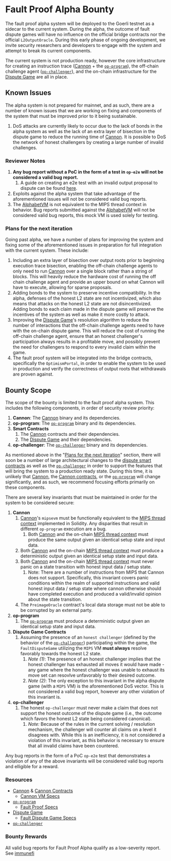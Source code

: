# Fault Proof Alpha Bounty

The fault proof alpha system will be deployed to the Goerli testnet as a sidecar to the current system. During the alpha, the outcome of fault dispute games will have no influence on the official bridge contracts nor the official `L2OutputOracle`.
During this early phase of ongoing development, we invite security researchers and developers to engage with the system and attempt to break its current components.

The current system is not production ready, however the core infrastructure for creating an instruction trace ([Cannon][cannon] + the [`op-program`][op-program]), the off-chain challenge agent ([`op-challenger`][op-challenger]),
and the on-chain infrastructure for the [Dispute Game][dispute-game] are all in place.

## Known Issues
The alpha system is not prepared for mainnet, and as such, there are a number of known issues that we are working on fixing and components of the system that must be improved prior to it being sustainable.

1. DoS attacks are currently likely to occur due to the lack of bonds in the alpha system as well as the lack of an extra layer of bisection in the dispute game to reduce the running time of [Cannon][cannon]. It is possible to
    DoS the network of honest challengers by creating a large number of invalid challenges.

### Reviewer Notes
1. **Any bug report without a PoC in the form of a test in `op-e2e` will not be considered a valid bug report.**
    1. A guide on creating an e2e test with an invalid output proposal to dispute can be found [here][invalid-proposal-doc].
1. Exploits against the alpha system that take advantage of the aforementioned issues will not be considered valid bug reports.
1. The [AlphabetVM][alphabet-vm] is not equivalent to the MIPS thread context in behavior. Bug reports submitted against the [AlphabetVM][alphabet-vm] will not be considered valid bug reports, this mock VM is used solely for testing.

### Plans for the next iteration
Going past alpha, we have a number of plans for improving the system and fixing some of the aforementioned issues in preparation for full integration with the current system. These include:
1. Including an extra layer of bisection over output roots prior to beginning execution trace bisection, enabling the off-chain challenge agents to only need to run [Cannon][cannon] over a single block rather than a string of blocks. This will heavily reduce the hardware cost of running the off
   chain challenge agent and provide an upper bound on what Cannon will have to execute, allowing for sparse proposals.
1. Adding bonds to the system to preserve incentive compatibility. In the alpha, defenses of the honest L2 state are not incentivized, which also means that attacks on the honest L2 state are not disincentivized. Adding bonds to each claim
   made in the dispute game will preserve the incentives of the system as well as make it more costly to attack.
1. Improving the [Dispute Game][dispute-game]'s resolution algorithm to reduce the number of interactions that the off-chain challenge agents need to have with the on-chain dispute game. This will reduce the cost of running the off-chain challenge
   agent, ensure that an honest challenger's participation always results in a profitable move, and possibly prevent the need for challengers to respond to every invalid claim within the game.
1. The fault proof system will be integrated into the bridge contracts, specifically the `OptimismPortal`, in order to enable the system to be used in production and verify the correctness of output roots that withdrawals are proven against.

## Bounty Scope
The scope of the bounty is limited to the fault proof alpha system. This includes the following components, in order of security review priority:
1. **Cannon**: The [Cannon][cannon] binary and its dependencies.
1. **op-program**: The [`op-program`][op-program] binary and its dependencies.
1. **Smart Contracts**
    1. The [Cannon][cannon-contracts] contracts and their dependencies.
    1. The [Dispute Game][dispute-game] and their dependencies.
1. **op-challenger**: The [`op-challenger`][op-challenger] binary and its dependencies.

As mentioned above in the "[Plans for the next iteration](#plans-for-the-next-iteration)" section, there will soon be a number of large architectural changes to the [dispute smart contracts][dispute-game]
as well as the [`op-challenger`][op-challenger] in order to support the features that will bring the system to a production ready state. During this time, it is unlikely that [Cannon][cannon], the [Cannon contracts][cannon-contracts],
or the [`op-program`][op-program] will change significantly, and as such, we recommend focusing efforts primarily on these components.

There are several key invariants that must be maintained in order for the system to be considered secure:
1. **Cannon**
    1. [Cannon][cannon]'s `mipsevm` must be functionally equivalent to the [MIPS thread context][cannon-contracts] implemented in Solidity. Any disparities that result in different `op-program` execution are a bug.
        1. Both [Cannon][cannon] and the on-chain [MIPS thread context][cannon-contracts] must produce the same output given an identical setup state and input data.
    1. Both [Cannon][cannon] and the on-chain [MIPS thread context][cannon-contracts] must produce a deterministic output given an identical setup state and input data.
    1. Both [Cannon][cannon] and the on-chain [MIPS thread context][cannon-contracts] must never panic on a state transition with honest input data / setup state.
        1. Note: There are a number of instructions from MIPS that Cannon does not support. Specifically, this invariant covers panic conditions within the realm of supported instructions and valid honest input data / setup state where cannon otherwise should have completed execution and produced a valid/invalid opinion about the state transition.
    1. The `PreimageOracle` contract's local data storage must not be able to be corrupted by an external party.
1. **op-program**
    1. The [`op-program`][op-program] must produce a deterministic output given an identical setup state and input data.
1. **Dispute Game Contracts**
    1. Assuming the presence of an `honest challenger` (defined by the behavior of the [`op-challenger`][op-challenger]) participating within the game, the `FaultDisputeGame` utilizing the `MIPS` VM **must always** resolve favorably towards the honest L2 state.
        1. *Note (1)*: The presence of an honest challenger implies that the honest challenger has exhausted all moves it would have made - any game where the honest challenger was unable to exhaust its move set can resovlve unfavorably to their desired outcome.
        1. *Note (2)*: The only exception to this invariant in the alpha dispute game (with a `MIPS` VM) is the aforementioned DoS vector. This is not considered a valid bug report, however any other violation of this invariant is.
1. **op-challenger**
    1. The honest `op-challenger` must never make a claim that does not support the honest outcome of the dispute game (i.e., the outcome which favors the honest L2 state being considered canonical).
        1. *Note:* Because of the rules in the current solving / resolution mechanism, the challenger will counter all claims on a level it disagrees with. While this is an inefficiency, it is not considered a violation of this invariant, as this behavior is necessary to ensure that all invalid claims have been countered.

Any bug reports in the form of a PoC `op-e2e` test that demonstrates a violation of any of the above invariants will be considered valid bug reports and elligible for a reward.

### Resources
* [Cannon][cannon] & [Cannon Contracts][cannon-contracts]
    * [Cannon VM Specs][cannon-vm-specs]
* [`op-program`][op-program]
    * [Fault Proof Specs][fault-proof-specs]
* [Dispute Game][dispute-game]
    * [Fault Dispute Game Specs][fault-dispute-specs]
* [`op-challenger`][op-challenger]

### Bounty Rewards
All valid bug reports for Fault Proof Alpha qualify as a low-severity report. See [immunefi][immunefi]

<!-- LINKS -->
[cannon]: https://github.com/ethereum-optimism/optimism/tree/develop/cannon
[cannon-vm-specs]: https://github.com/ethereum-optimism/optimism/blob/develop/specs/cannon-fault-proof-vm.md
[dispute-game]: https://github.com/ethereum-optimism/optimism/tree/develop/packages/contracts-bedrock/src/dispute
[fault-dispute-specs]: https://github.com/ethereum-optimism/optimism/blob/develop/specs/fault-dispute-game.md
[cannon-contracts]: https://github.com/ethereum-optimism/optimism/tree/develop/packages/contracts-bedrock/src/cannon
[op-program]: https://github.com/ethereum-optimism/optimism/tree/develop/op-program
[op-challenger]: https://github.com/ethereum-optimism/optimism/tree/develop/op-challenger
[alphabet-vm]: https://github.com/ethereum-optimism/optimism/blob/develop/packages/contracts-bedrock/test/FaultDisputeGame.t.sol#L977-L1005
[fault-proof-specs]: https://github.com/ethereum-optimism/optimism/blob/develop/specs/fault-proof.md
[immunefi]: https://immunefi.com/bounty/optimism/
[invalid-proposal-doc]: https://github.com/ethereum-optimism/optimism/blob/develop/docs/fault-proof-alpha/invalid-proposals.md
